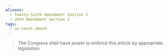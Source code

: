 ```yaml
---
aliases:
  - Twenty-Sixth Amendment Section 2
  - 26th Amendment Section 2
tags:
  - us-const-amend
---
```

> The Congress shall have power to enforce this article by appropriate legislation.

